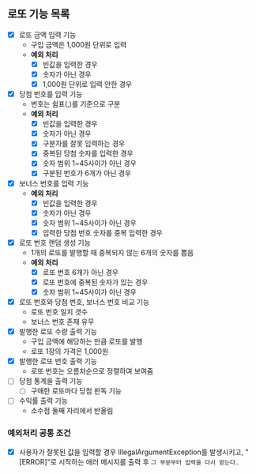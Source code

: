 ## 로또 기능 목록

- [x] 로또 금액 입력 기능
    - 구입 금액은 1,000원 단위로 입력
    - **예외 처리**
        - [x] 빈값을 입력한 경우
        - [x] 숫자가 아닌 경우
        - [x] 1,000원 단위로 입력 안한 경우
- [x] 당첨 번호를 입력 기능
    - 번호는 쉼표(,)를 기준으로 구분
    - **예외 처리**
        - [x] 빈값을 입력한 경우
        - [x] 숫자가 아닌 경우
        - [x] 구분자를 잘못 입력하는 경우
        - [x] 중복된 당첨 숫자를 입력한 경우
        - [x] 숫자 범위 1~45사이가 아닌 경우
        - [x] 구분된 번호가 6개가 아닌 경우
- [x] 보너스 번호를 입력 기능
    - **예외 처리**
        - [x] 빈값을 입력한 경우
        - [x] 숫자가 아닌 경우
        - [x] 숫자 범위 1~45사이가 아닌 경우
        - [x] 입력한 당첨 번호 숫자를 중복 입력한 경우

- [x] 로또 번호 랜덤 생성 기능
    - 1개의 로또를 발행할 때 중복되지 않는 6개의 숫자를 뽑음
    - **예외 처리**
        - [x] 로또 번호 6개가 아닌 경우
        - [x] 로또 번호에 중복된 숫자가 있는 경우
        - [x] 숫자 범위 1~45사이가 아닌 경우
- [x] 로또 번호와 당첨 번호, 보너스 번호 비교 기능
    - 로또 번호 일치 갯수
    - 보너스 번호 존재 유무
- [x] 발행한 로또 수량 출력 기능
    - 구입 금액에 해당하는 만큼 로또를 발행
    - 로또 1장의 가격은 1,000원
- [x] 발행한 로또 번호 출력 기능
    - 로또 번호는 오름차순으로 정렬하여 보여줌
- [ ] 당첨 통계을 출력 기능
    - [ ] 구매한 로또마다 당첨 판독 기능
- [ ] 수익률 출력 기능
    - 소수점 둘째 자리에서 반올림

### 예외처리 공통 조건

- [x] 사용자가 잘못된 값을 입력할 경우 IllegalArgumentException를 발생시키고,
  "[ERROR]"로 시작하는 에러 메시지를 출력 후 `그 부분부터 입력을 다시 받는다.`